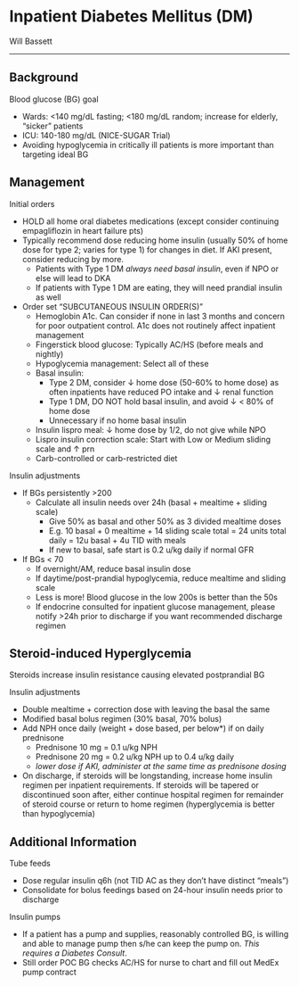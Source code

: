 # Inpatient Diabetes Mellitus (DM) 

Will Bassett

- - -

## Background

Blood glucose (BG) goal

- Wards: <140 mg/dL fasting; <180 mg/dL random; increase for elderly, “sicker” patients
- ICU: 140-180 mg/dL (NICE-SUGAR Trial)
- Avoiding hypoglycemia in critically ill patients is more important than targeting ideal BG

## Management

Initial orders

- HOLD all home oral diabetes medications (except consider continuing empagliflozin in heart failure pts)
- Typically recommend dose reducing home insulin (usually 50% of home dose for type 2; varies for type 1) for changes in diet. If AKI present, consider reducing by more.
    - Patients with Type 1 DM *always need basal insulin*, even if NPO or else will lead to DKA
    - If patients with Type 1 DM are eating, they will need prandial insulin as well 
- Order set “SUBCUTANEOUS INSULIN ORDER(S)”
    - Hemoglobin A1c. Can consider if none in last 3 months and concern for poor outpatient control. A1c does not routinely affect inpatient management
    - Fingerstick blood glucose: Typically AC/HS (before meals and nightly)
    - Hypoglycemia management: Select all of these
    - Basal insulin:
        - Type 2 DM, consider ↓ home dose (50-60% to home dose) as often inpatients have reduced PO intake and ↓ renal function
        - Type 1 DM, DO NOT hold basal insulin, and avoid ↓ < 80% of home dose
        - Unnecessary if no home basal insulin
    - Insulin lispro meal: ↓ home dose by 1/2, do not give while NPO
    - Lispro insulin correction scale: Start with Low or Medium sliding scale and ↑ prn
    - Carb-controlled or carb-restricted diet

Insulin adjustments

- If BGs persistently >200
    - Calculate all insulin needs over 24h (basal + mealtime + sliding scale)
        - Give 50% as basal and other 50% as 3 divided mealtime doses
        - E.g. 10 basal + 0 mealtime + 14 sliding scale total = 24 units total daily = 12u basal + 4u TID with meals
        - If new to basal, safe start is 0.2 u/kg daily if normal GFR
- If BGs < 70
    - If overnight/AM, reduce basal insulin dose
    - If daytime/post-prandial hypoglycemia, reduce mealtime and sliding scale
    - Less is more! Blood glucose in the low 200s is better than the 50s
    - If endocrine consulted for inpatient glucose management, please notify >24h prior to discharge if you want recommended discharge regimen

## Steroid-induced Hyperglycemia

Steroids increase insulin resistance causing elevated postprandial BG

Insulin adjustments

- Double mealtime + correction dose with leaving the basal the same
- Modified basal bolus regimen (30% basal, 70% bolus)
- Add NPH once daily (weight + dose based, per below*) if on daily prednisone
    - Prednisone 10 mg = 0.1 u/kg NPH
    - Prednisone 20 mg = 0.2 u/kg NPH up to 0.4 u/kg daily
    - *lower dose if AKI, administer at the same time as prednisone dosing*
- On discharge, if steroids will be longstanding, increase home insulin regimen per inpatient requirements. If steroids will be tapered or discontinued soon after, either continue hospital regimen for remainder of steroid course or return to home regimen (hyperglycemia is better than hypoglycemia)

## Additional Information

Tube feeds

- Dose regular insulin q6h (not TID AC as they don’t have distinct “meals”)
- Consolidate for bolus feedings based on 24-hour insulin needs prior to discharge

Insulin pumps

- If a patient has a pump and supplies, reasonably controlled BG, is willing and able to manage pump then s/he can keep the pump on. *This requires a Diabetes Consult*.
- Still order POC BG checks AC/HS for nurse to chart and fill out MedEx pump contract
